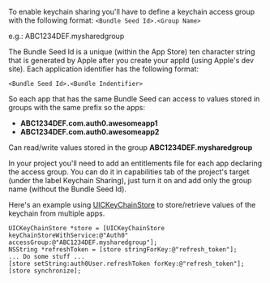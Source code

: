 To enable keychain sharing you'll have to define a keychain access group with the following format:
`<Bundle Seed Id>.<Group Name>`

e.g.: ABC1234DEF.mysharedgroup

The Bundle Seed Id is a unique (within the App Store) ten character string that is generated by Apple after you create your appId (using Apple's dev site). Each application identifier has the following format:

`<Bundle Seed Id>.<Bundle Indentifier>`

So each app that has the same Bundle Seed can access to values stored in groups with the same prefix so the apps:
* **ABC1234DEF.com.auth0.awesomeapp1**
* **ABC1234DEF.com.auth0.awesomeapp2**

Can read/write values stored in the group **ABC1234DEF.mysharedgroup**

In your project you'll need to add an entitlements file for each app declaring the access group. You can do it in capabilities tab of the project's target (under the label Keychain Sharing), just turn it on and add only the group name (without the Bundle Seed Id).

Here's an example using [UICKeyChainStore](https://github.com/kishikawakatsumi/UICKeyChainStore) to store/retrieve values of the keychain from multiple apps.

```objc
UICKeyChainStore *store = [UICKeyChainStore keyChainStoreWithService:@"Auth0" accessGroup:@"ABC1234DEF.mysharedgroup"];
NSString *refreshToken = [store stringForKey:@"refresh_token"];
... Do some stuff ...
[store setString:auth0User.refreshToken forKey:@"refresh_token"];
[store synchronize];
```
